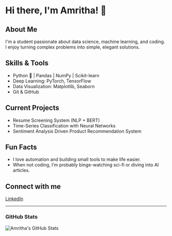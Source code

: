 # Hi there, I'm Amritha! 👋

## About Me
I'm a student passionate about data science, machine learning, and coding. I enjoy turning complex problems into simple, elegant solutions.

## Skills & Tools
- Python 🐍 | Pandas | NumPy | Scikit-learn
- Deep Learning: PyTorch, TensorFlow
- Data Visualization: Matplotlib, Seaborn
- Git & GitHub

## Current Projects
- Resume Screening System (NLP + BERT)
- Time-Series Classification with Neural Networks
- Sentiment Analysis Driven Product Recommendation System

## Fun Facts
- I love automation and building small tools to make life easier.
- When not coding, I’m probably binge-watching sci-fi or diving into AI articles.

## Connect with me
[LinkedIn](https://linkedin.com/in/amritha-p-s-28b906254)

---

### GitHub Stats
![Amritha's GitHub Stats](https://github-readme-stats.vercel.app/api?username=Amritha07dec&show_icons=true&theme=radical)
